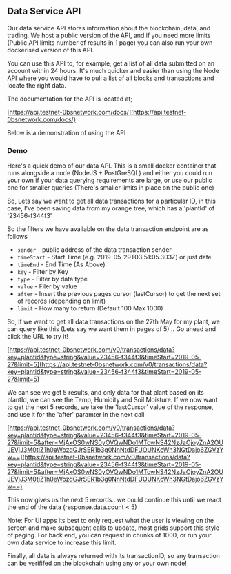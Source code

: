 ## Data Service API

Our data service API stores information about the blockchain, data, and trading. We host a public version of the API, and if you need more limits (Public API limits number of results in 1 page) you can also run your own dockerised version of this API.

You can use this API to, for example, get a list of all data submitted on an account within 24 hours. It's much quicker and easier than using the Node API where you would have to pull a list of all blocks and transactions and locate the right data.

The documentation for the API is located at;

[https://api.testnet-0bsnetwork.com/docs/](https://api.testnet-0bsnetwork.com/docs/)

Below is a demonstration of using the API

### Demo

Here's a quick demo of our data API. This is a small docker container that runs alongside a node (NodeJS + PostGreSQL) and either you could run your own if your data querying requirements are large, or use our public one for smaller queries (There's smaller limits in place on the public one)

So, Lets say we want to get all data transactions for a particular ID, in this case, I've been saving data from my orange tree, which has a 'plantId' of '23456-f344f3'

So the filters we have available on the data transaction endpoint are as follows

- ```sender``` - public address of the data transaction sender
- ```timeStart``` - Start Time (e.g. 2019-05-29T03:51:05.303Z) or just date
- ```timeEnd``` - End Time (As Above)
- ```key``` - Filter by Key
- ```type``` - Filter by data type
- ```value``` - Filer by value
- ```after``` - Insert the previous pages cursor (lastCursor) to get the next set of records (depending on limit)
- ```limit``` - How many to return (Default 100 Max 1000)

So, if we want to get all data transactions on the 27th May for my plant, we can query like this (Lets say we want them in pages of 5) .. Go ahead and click the URL to try it!

[https://api.testnet-0bsnetwork.com/v0/transactions/data?key=plantid&type=string&value=23456-f344f3&timeStart=2019-05-27&limit=5](https://api.testnet-0bsnetwork.com/v0/transactions/data?key=plantid&type=string&value=23456-f344f3&timeStart=2019-05-27&limit=5)

We can see we get 5 results, and only data for that plant based on its plantId, we can see the Temp, Humidity and Soil Moisture. If we now want to get the next 5 records, we take the 'lastCursor' value of the response, and use it for the 'after' paramter in the next call

[https://api.testnet-0bsnetwork.com/v0/transactions/data?key=plantid&type=string&value=23456-f344f3&timeStart=2019-05-27&limit=5&after=MjAxOS0wNS0yOVQwNDo1MTowNS42NzJaOjoyZnA2OUJEVjJ3M0tjZ1h0eWozdGJrSER1b3g0NnNtdDFUOUNKcWh3NGtDajo6ZGVzYw==](https://api.testnet-0bsnetwork.com/v0/transactions/data?key=plantid&type=string&value=23456-f344f3&timeStart=2019-05-27&limit=5&after=MjAxOS0wNS0yOVQwNDo1MTowNS42NzJaOjoyZnA2OUJEVjJ3M0tjZ1h0eWozdGJrSER1b3g0NnNtdDFUOUNKcWh3NGtDajo6ZGVzYw==)

This now gives us the next 5 records.. we could continue this until we react the end of the data (response.data.count < 5)

Note: For UI apps its best to only request what the user is viewing on the screen and make subsequent calls to update, most grids support this style of paging. For back end, you can request in chunks of 1000, or run your own data service to increase this limit.

Finally, all data is always returned with its transactionID, so any transaction can be verififed on the blockchain using any or your own node!
